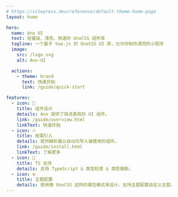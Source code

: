 ```yaml
---
# https://vitepress.dev/reference/default-theme-home-page
layout: home

hero:
  name: Ano UI
  text: 轻量级、漂亮、快速的 UnoCSS 组件库
  tagline: 一个基于 Vue.js 的 UnoCSS UI 库，允许你制作漂亮的小程序
  image:
    src: /logo.svg
    alt: Ano-UI

  actions:
    - theme: brand
      text: 快速开始
      link: /guide/quick-start

features:
  - icon: 🌈
    title: 组件设计
    details: Ano 提供了简洁美观的 UI 组件。
    link: /guide/overview.html
    linkText: 快速开始
  - icon: 🔥
    title: 按需引入
    details: 提供解析器以自动仅导入被使用的组件。
    link: /guide/install.html
    linkText: 了解更多
  - icon: 🎉
    title: TS 支持
    details: 支持 TypeScript & 类型检查 & 类型推断。
  - icon: ⚙️
    title: 主题配置
    details: 使用像 UnoCSS 这样的属性模式来设计。支持主题配置自定义主题。
---
```


